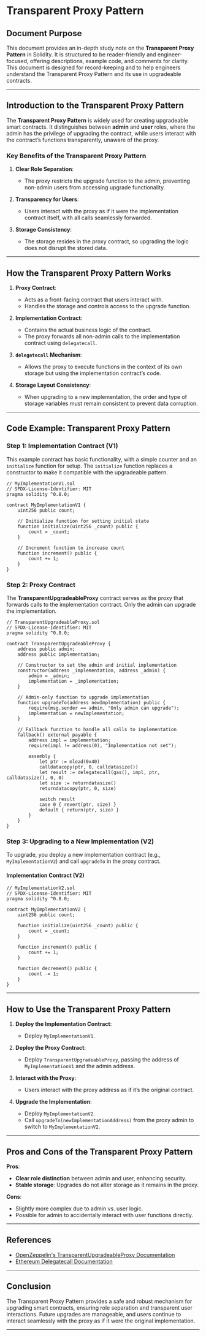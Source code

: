 
# Transparent Proxy Pattern

## Document Purpose
This document provides an in-depth study note on the **Transparent Proxy Pattern** in Solidity. It is structured to be reader-friendly and engineer-focused, offering descriptions, example code, and comments for clarity. This document is designed for record-keeping and to help engineers understand the Transparent Proxy Pattern and its use in upgradeable contracts.

---

## Introduction to the Transparent Proxy Pattern

The **Transparent Proxy Pattern** is widely used for creating upgradeable smart contracts. It distinguishes between **admin** and **user** roles, where the admin has the privilege of upgrading the contract, while users interact with the contract’s functions transparently, unaware of the proxy.

### Key Benefits of the Transparent Proxy Pattern

1. **Clear Role Separation**:
   - The proxy restricts the upgrade function to the admin, preventing non-admin users from accessing upgrade functionality.

2. **Transparency for Users**:
   - Users interact with the proxy as if it were the implementation contract itself, with all calls seamlessly forwarded.

3. **Storage Consistency**:
   - The storage resides in the proxy contract, so upgrading the logic does not disrupt the stored data.

---

## How the Transparent Proxy Pattern Works

1. **Proxy Contract**:
   - Acts as a front-facing contract that users interact with.
   - Handles the storage and controls access to the upgrade function.

2. **Implementation Contract**:
   - Contains the actual business logic of the contract.
   - The proxy forwards all non-admin calls to the implementation contract using `delegatecall`.

3. **`delegatecall` Mechanism**:
   - Allows the proxy to execute functions in the context of its own storage but using the implementation contract’s code.

4. **Storage Layout Consistency**:
   - When upgrading to a new implementation, the order and type of storage variables must remain consistent to prevent data corruption.

---

## Code Example: Transparent Proxy Pattern

### Step 1: Implementation Contract (V1)

This example contract has basic functionality, with a simple counter and an `initialize` function for setup. The `initialize` function replaces a constructor to make it compatible with the upgradeable pattern.

```solidity
// MyImplementationV1.sol
// SPDX-License-Identifier: MIT
pragma solidity ^0.8.0;

contract MyImplementationV1 {
    uint256 public count;

    // Initialize function for setting initial state
    function initialize(uint256 _count) public {
        count = _count;
    }

    // Increment function to increase count
    function increment() public {
        count += 1;
    }
}
```

### Step 2: Proxy Contract

The **TransparentUpgradeableProxy** contract serves as the proxy that forwards calls to the implementation contract. Only the admin can upgrade the implementation.

```solidity
// TransparentUpgradeableProxy.sol
// SPDX-License-Identifier: MIT
pragma solidity ^0.8.0;

contract TransparentUpgradeableProxy {
    address public admin;
    address public implementation;

    // Constructor to set the admin and initial implementation
    constructor(address _implementation, address _admin) {
        admin = _admin;
        implementation = _implementation;
    }

    // Admin-only function to upgrade implementation
    function upgradeTo(address newImplementation) public {
        require(msg.sender == admin, "Only admin can upgrade");
        implementation = newImplementation;
    }

    // Fallback function to handle all calls to implementation
    fallback() external payable {
        address impl = implementation;
        require(impl != address(0), "Implementation not set");

        assembly {
            let ptr := mload(0x40)
            calldatacopy(ptr, 0, calldatasize())
            let result := delegatecall(gas(), impl, ptr, calldatasize(), 0, 0)
            let size := returndatasize()
            returndatacopy(ptr, 0, size)

            switch result
            case 0 { revert(ptr, size) }
            default { return(ptr, size) }
        }
    }
}
```

### Step 3: Upgrading to a New Implementation (V2)

To upgrade, you deploy a new implementation contract (e.g., `MyImplementationV2`) and call `upgradeTo` in the proxy contract.

#### Implementation Contract (V2)

```solidity
// MyImplementationV2.sol
// SPDX-License-Identifier: MIT
pragma solidity ^0.8.0;

contract MyImplementationV2 {
    uint256 public count;

    function initialize(uint256 _count) public {
        count = _count;
    }

    function increment() public {
        count += 1;
    }

    function decrement() public {
        count -= 1;
    }
}
```

---

## How to Use the Transparent Proxy Pattern

1. **Deploy the Implementation Contract**:
   - Deploy `MyImplementationV1`.

2. **Deploy the Proxy Contract**:
   - Deploy `TransparentUpgradeableProxy`, passing the address of `MyImplementationV1` and the admin address.

3. **Interact with the Proxy**:
   - Users interact with the proxy address as if it’s the original contract.

4. **Upgrade the Implementation**:
   - Deploy `MyImplementationV2`.
   - Call `upgradeTo(newImplementationAddress)` from the proxy admin to switch to `MyImplementationV2`.

---

## Pros and Cons of the Transparent Proxy Pattern

**Pros**:
- **Clear role distinction** between admin and user, enhancing security.
- **Stable storage**: Upgrades do not alter storage as it remains in the proxy.

**Cons**:
- Slightly more complex due to admin vs. user logic.
- Possible for admin to accidentally interact with user functions directly.

---

## References

- [OpenZeppelin's TransparentUpgradeableProxy Documentation](https://docs.openzeppelin.com/contracts/4.x/api/proxy)
- [Ethereum Delegatecall Documentation](https://docs.soliditylang.org/en/v0.8.6/introduction-to-smart-contracts.html#delegatecall)

---

## Conclusion

The Transparent Proxy Pattern provides a safe and robust mechanism for upgrading smart contracts, ensuring role separation and transparent user interactions. Future upgrades are manageable, and users continue to interact seamlessly with the proxy as if it were the original implementation.

---
